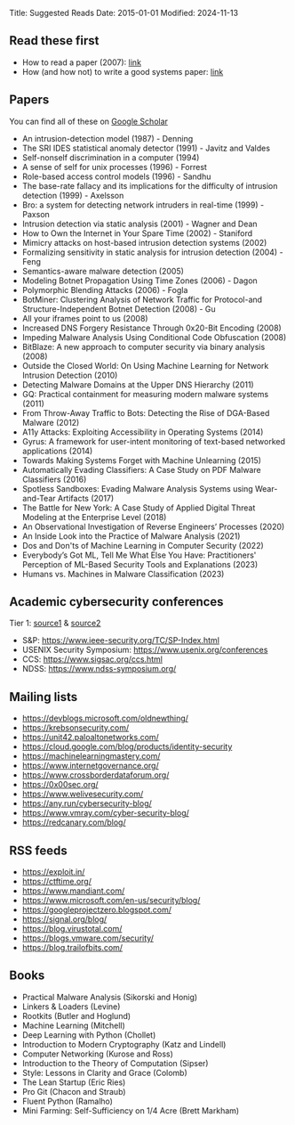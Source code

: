 Title: Suggested Reads
Date: 2015-01-01
Modified: 2024-11-13

## Read these first

* How to read a paper (2007): [link](https://dl.acm.org/doi/pdf/10.1145/1273445.1273458)
* How (and how not) to write a good systems paper: [link](https://www.usenix.org/conferences/author-resources/how-and-how-not-write-good-systems-paper)

## Papers

You can find all of these on [Google Scholar](https://scholar.google.com/)

* An intrusion-detection model (1987) - Denning
* The SRI IDES statistical anomaly detector (1991) - Javitz and Valdes
* Self-nonself discrimination in a computer (1994)
* A sense of self for unix processes (1996) - Forrest
* Role-based access control models (1996) - Sandhu
* The base-rate fallacy and its implications for the difficulty of intrusion detection (1999) - Axelsson
* Bro: a system for detecting network intruders in real-time (1999) - Paxson
* Intrusion detection via static analysis (2001) - Wagner and Dean
* How to Own the Internet in Your Spare Time (2002) - Staniford
* Mimicry attacks on host-based intrusion detection systems (2002)
* Formalizing sensitivity in static analysis for intrusion detection (2004) - Feng
* Semantics-aware malware detection (2005)
* Modeling Botnet Propagation Using Time Zones (2006) - Dagon
* Polymorphic Blending Attacks (2006) - Fogla
* BotMiner: Clustering Analysis of Network Traffic for Protocol-and Structure-Independent Botnet Detection (2008) - Gu
* All your iframes point to us (2008)
* Increased DNS Forgery Resistance Through 0x20-Bit Encoding (2008)
* Impeding Malware Analysis Using Conditional Code Obfuscation (2008)
* BitBlaze: A new approach to computer security via binary analysis (2008)
* Outside the Closed World: On Using Machine Learning for Network Intrusion Detection (2010)
* Detecting Malware Domains at the Upper DNS Hierarchy (2011)
* GQ: Practical containment for measuring modern malware systems (2011)
* From Throw-Away Traffic to Bots: Detecting the Rise of DGA-Based Malware (2012)
* A11y Attacks: Exploiting Accessibility in Operating Systems (2014)
* Gyrus: A framework for user-intent monitoring of text-based networked applications (2014)
* Towards Making Systems Forget with Machine Unlearning (2015)
* Automatically Evading Classifiers: A Case Study on PDF Malware Classifiers (2016)
* Spotless Sandboxes: Evading Malware Analysis Systems using Wear-and-Tear Artifacts (2017)
* The Battle for New York: A Case Study of Applied Digital Threat Modeling at the Enterprise Level (2018)
* An Observational Investigation of Reverse Engineers’ Processes (2020)
* An Inside Look into the Practice of Malware Analysis (2021)
* Dos and Don'ts of Machine Learning in Computer Security (2022)
* Everybody’s Got ML, Tell Me What Else You Have: Practitioners' Perception of ML-Based Security Tools and Explanations (2023)
* Humans vs. Machines in Malware Classification (2023)

## Academic cybersecurity conferences

Tier 1: [source1](https://people.engr.tamu.edu/guofei/sec_conf_stat.htm) & [source2](https://portal.core.edu.au/conf-ranks/?search=security&by=all&source=all&sort=arank&page=1)

* S&P: <https://www.ieee-security.org/TC/SP-Index.html>
* USENIX Security Symposium: <https://www.usenix.org/conferences>
* CCS: <https://www.sigsac.org/ccs.html>
* NDSS: <https://www.ndss-symposium.org/>

## Mailing lists

* <https://devblogs.microsoft.com/oldnewthing/>
* <https://krebsonsecurity.com/>
* <https://unit42.paloaltonetworks.com/>
* <https://cloud.google.com/blog/products/identity-security>
* <https://machinelearningmastery.com/>
* <https://www.internetgovernance.org/>
* <https://www.crossborderdataforum.org/>
* <https://0x00sec.org/>
* <https://www.welivesecurity.com/>
* <https://any.run/cybersecurity-blog/>
* <https://www.vmray.com/cyber-security-blog/>
* <https://redcanary.com/blog/>

## RSS feeds

* <https://exploit.in/>
* <https://ctftime.org/>
* <https://www.mandiant.com/>
* <https://www.microsoft.com/en-us/security/blog/>
* <https://googleprojectzero.blogspot.com/>
* <https://signal.org/blog/>
* <https://blog.virustotal.com/>
* <https://blogs.vmware.com/security/>
* <https://blog.trailofbits.com/>

## Books

* Practical Malware Analysis (Sikorski and Honig)
* Linkers & Loaders (Levine)
* Rootkits (Butler and Hoglund)
* Machine Learning (Mitchell)
* Deep Learning with Python (Chollet)
* Introduction to Modern Cryptography (Katz and Lindell)
* Computer Networking (Kurose and Ross)
* Introduction to the Theory of Computation (Sipser)
* Style: Lessons in Clarity and Grace (Colomb)
* The Lean Startup (Eric Ries)
* Pro Git (Chacon and Straub)
* Fluent Python (Ramalho)
* Mini Farming: Self-Sufficiency on 1/4 Acre (Brett Markham)
